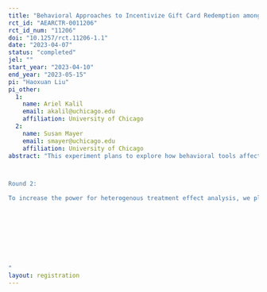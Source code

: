```yaml
---
title: "Behavioral Approaches to Incentivize Gift Card Redemption among Kindergarteners' Parents in Chicago"
rct_id: "AEARCTR-0011206"
rct_id_num: "11206"
doi: "10.1257/rct.11206-1.1"
date: "2023-04-07"
status: "completed"
jel: ""
start_year: "2023-04-10"
end_year: "2023-05-15"
pi: "Haoxuan Liu"
pi_other:
  1:
    name: Ariel Kalil
    email: akalil@uchicago.edu
    affiliation: University of Chicago
  2:
    name: Susan Mayer
    email: smayer@uchicago.edu
    affiliation: University of Chicago
abstract: "This experiment plans to explore how behavioral tools affect parents' redemption rate of an online gift card. From 2021 to 2022, the Early Investment Project (EIP) by us, the Behavioral Insights and Parenting Lab at the University of Chicago, surveyed around 2000 parents with kindergarteners in the Chicago Public School system. For parents who completed the survey, we offered them a $20 gift card through an online gift card platform. We also provided $89 to a subset of parents who won the raffle from one survey question. By March 2023, we found out that, among 1932 parents in the EIP survey sample, 887 parents had yet to redeem the gift cards. To increase the gift card redemption rate with two behavioral approaches, we plan to separate these parents into two treatment groups and one control group. All groups will receive brief information through text messages and emails about the gift card with a link. Besides, one treatment group will receive a short sentence that encourages them to buy something for their children with the gift card. The other treatment group will receive a short sentence that phrases the gift card's value to an equivalent hourly wage. We will send these text messages and emails once a week for four consecutive weeks. We are interested in comparing the redemption rate among groups and its heterogeneity by baseline parental characteristics.

Round 2:
To increase the power for heterogenous treatment effect analysis, we plan to add another 312 parents who did not redeem the git card from a different project, AboutTime Experiment 1 and RCT. These 312 parents will be evenly split into the control group and the treatment group which will receive a short sentence that encourages them to buy something for their children with the gift card. Other experiment design and analysis remain the same.




"
layout: registration
---
```


